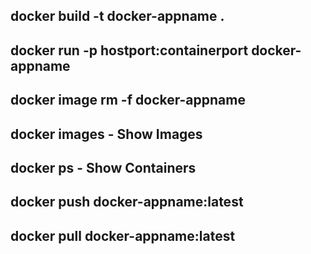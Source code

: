 ## docker build -t docker-appname .

## docker run -p hostport:containerport docker-appname

## docker image rm -f docker-appname

## docker images - Show Images

## docker ps - Show Containers 

## docker push docker-appname:latest

## docker pull docker-appname:latest

